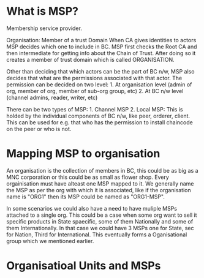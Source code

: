 # What is MSP?

Membership service provider. 

Organisation: Member of a trust Domain
When CA gives identities to actors MSP decides which one to include in BC. MSP first checks the Root CA and then intermediate for getting info about the Chain of Trust. After doing so it creates a member of trust domain which is called ORGANISATION.

Other than deciding that which actors can be the part of BC n/w, MSP also decides that what are the permissions associated with that actor.
The permission can be decided on two level:
    1. At organisation level (admin of org, member of org, member of sub-org group, etc)
    2. At BC n/w level (channel admins, reader, writer, etc)

There can be two types of MSP:
    1. Channel MSP
    2. Local MSP: This is holded by the individual components of BC n/w, like peer, orderer, client. This can be used for e.g. that who has the permission to install chaincode on the peer or who is not.
    
    



# Mapping MSP to organisation

An organisation is the collection of members in BC, this could be as big as a MNC corporation or this could be as small as flower shop. Every orgainisation must have alteast one MSP mapped to it.
We generally name the MSP as per the org with which it is associated, like if the organisation name is "ORG1" then its MSP could be named as "ORG1-MSP".

In some scenarios we could also have a need to have muliple MSPs attached to a single org. This could be a case when some org want to sell it specific products in State spaecific, some of them Nationally and some of them Internationally. In that case we could have 3 MSPs one for State, sec for Nation, Third for International. This eventually forms a Oganisational group which we mentioned earlier.


# Organisatioal Units and MSPs


